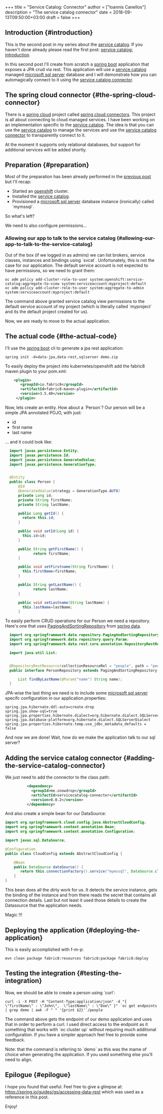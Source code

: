 +++
title = "Service Catalog: Connector"
author = ["Ioannis Canellos"]
description = "The service catalog connector"
date = 2018-09-13T09:50:00+03:00
draft = false
+++

## Introduction {#introduction}

This is the second post in my series about the [service catalog](https://svc-cat.io). If you haven't done already please read the first post: [service catalog: introduction](http://iocanel.com/2018/09/service-catalog-part-1/).

In this second post I'll create from scratch a [spring boot](https://spring.io/projects/spring-boot) application that exposes a JPA crud via rest.
This application will use a [service catalog](https://svc-cat.io) managed [microsoft sql server](https://www.microsoft.com/en-us/sql-server/sql-server-2017) database and I will demonstrate how you can automagically connect to it using the [service catalog connector](https://github.com/snowdrop/servicecatalog-connector).


## The spring cloud connector {#the-spring-cloud-connector}

There is a [spring cloud](https://cloud.spring.io) project called [spring cloud connectors](https://cloud.spring.io/spring-cloud-connectors). This project is all about connecting to cloud managed services. I have been working on an implementation specific to the [service catalog](https://svc-cat.io).
The idea is that you can use the [service catalog](https://svc-cat.io) to manage the services and use the [service catalog connector](https://github.com/snowdrop/servicecatalog-connector) to transparently connect to it.

At the moment it supports only relational databases, but support for additional services will be added shortly.


## Preparation {#preparation}

Most of the preparation has been already performed in the [previous post](http://iocanel.com/2018/09/service-catalog-part-1/) but I'll recap:

-   Started an [openshift](https://openshift.com) cluster.
-   Installed the [service catalog](https://svc-cat.io).
-   Provisioned a [microsoft sql server](https://www.microsoft.com/en-us/sql-server/sql-server-2017) database instance (ironically) called \`mymssql\`.

So what's left?

We need to also configure permissions...


### Allowing our app to talk to the service catalog {#allowing-our-app-to-talk-to-the-service-catalog}

Out of the box (if we logged in as admins) we can list brokers, service classes, instances and bindings using \`svcat\`. Unfortunately, this is not the case for our application.
The default service account is not expected to have permissions, so we need to grant them:

```shell
oc adm policy add-cluster-role-to-user system:openshift:service-catalog:aggregate-to-view system:serviceaccount:myproject:default
oc adm policy add-cluster-role-to-user system:aggregate-to-admin system:serviceaccount:myproject:default
```

The command above granted service catalog view permissions to the default service account of my project (which is literally called \`myproject\` and its the default project created for us).

Now, we are ready to move to the actual application.


## The actual code {#the-actual-code}

I'll use the [spring boot](https://spring.io/projects/spring-boot) cli to generate a jpa rest application:

```shell
spring init -d=data-jpa,data-rest,sqlserver demo.zip
```

To easily deploy the project into kubernetes/openshift add the fabric8 maven plugin to your pom.xml:

```xml
    <plugin>
       <groupId>io.fabric8</groupId>
       <artifactId>fabric8-maven-plugin</artifactId>
       <version>3.5.40</version>
     </plugin>
```

Now, lets create an entity. How about a \`Person\`?
Our person will be a simple JPA annotated POJO, with just:

-   id
-   first name
-   last name

... and it could look like:

```java
  import javax.persistence.Entity;
  import javax.persistence.Id;
  import javax.persistence.GeneratedValue;
  import javax.persistence.GenerationType;


  @Entity
  public class Person {
      @Id
      @GeneratedValue(strategy = GenerationType.AUTO)
      private Long id;
      private String firstName;
      private String lastName;

      public Long getId() {
        return this.id;
      }

      public void setId(Long id) {
        this.id=id;
      }

      public String getFirstName() {
             return firstName;
      }

      public void setFirstname(String firstName) {
        this.firstName=firstName;
      }

      public String getLastName() {
             return lastName;
      }

      public void setLastname(String lastName) {
        this.lastName=lastName;
      }
```

To easily perform CRUD operations for our Person we need a repository.
Here's one that uses [PagingAndSortingRepository](https://docs.spring.io/spring-data/commons/docs/current/api/org/springframework/data/repository/PagingAndSortingRepository.html) from [spring data](https://projects.spring.io/spring-data/).

```java
  import org.springframework.data.repository.PagingAndSortingRepository;
  import org.springframework.data.repository.query.Param;
  import org.springframework.data.rest.core.annotation.RepositoryRestResource;

  import java.util.List;


  @RepositoryRestResource(collectionResourceRel = "people", path = "people")
  public interface PersonRepository extends PagingAndSortingRepository {

      List findByLastName(@Param("name") String name);
  }
```

JPA-wise the last thing we need is to include some [microsoft sql server](https://www.microsoft.com/en-us/sql-server/sql-server-2017) specifc configuration in our application.properties:

```nil
spring.jpa.hibernate.ddl-auto=create-drop
spring.jpa.show-sql=true
spring.jpa.properties.hibernate.dialect=org.hibernate.dialect.SQLServerDialect
spring.jpa.database-platform=org.hibernate.dialect.SQLServerDialect
spring.jpa.properties.hibernate.temp.use_jdbc_metadata_defaults = false
```

And now we are done! Wait, how do we make the application talk to our sql server?


## Adding the service catalog connector {#adding-the-service-catalog-connector}

We just need to add the connector to the class path:

```xml
          <dependency>
            <groupId>me.snowdrop</groupId>
            <artifactId>servicecatalog-connector</artifactId>
            <version>0.0.2</version>
          </dependency>
```

And also create a simple bean for our DataSource:

```java
import org.springframework.cloud.config.java.AbstractCloudConfig;
import org.springframework.context.annotation.Bean;
import org.springframework.context.annotation.Configuration;

import javax.sql.DataSource;

@Configuration
public class CloudConfig extends AbstractCloudConfig {

    @Bean
    public DataSource dataSource() {
       return this.connectionFactory().service("mymssql", DataSource.class);
    }
}
```

This bean does all the dirty work for us. It detects the service instance, gets the binding of the instance and from there reads the secret that contains all connection details. Last but not least it used those details to create the Datasource that the application needs.

Magic !!!


## Deploying the application {#deploying-the-application}

This is easily accomplished with f-m-p:

```shell
mvn clean package fabric8:resources fabric8:package fabric8:deploy
```


## Testing the integration {#testing-the-integration}

Now, we should be able to create a person using \`curl\`:

```shell
curl -i -X POST -H "Content-Type:application/json" -d "{  \"firstName\" : \"John\",  \"lastName\" : \"Doe\" }" `oc get endpoints | grep demo | awk -F " " '{print $2}'`/people
```

The command above gets the endpoint of our demo application and uses that in order to perform a curl. I used direct access to the endpoint as it something that works with \`oc cluster up\` without requiring much additional configuration. If you have a simpler approach feel free to provide some feedback.

Note: that the command is referring to \`demo\` as this was the mame of choice when generating the application. If you used something else you'll need to align.


## Epilogue {#epilogue}

I hope you found that useful. Feel free to give a glimpse at: <https://spring.io/guides/gs/accessing-data-rest> which was used as a reference in this post.

Enjoy!
